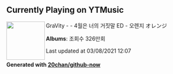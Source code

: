 ## Currently Playing on YTMusic

[<img align="left" width="100" src="https://i.ytimg.com/vi/wKHxfrkWYiQ/sddefault.jpg?sqp=-oaymwEWCJADEOEBIAQqCghqEJQEGHgg6AJIWg&rs">](https://music.youtube.com/watch?v=wKHxfrkWYiQ)

GraVity - - 4월은 너의 거짓말 ED - 오렌지 オレンジ

**Albums**: 조회수 326만회

Last updated at 03/08/2021 12:07

#### Generated with [20chan/github-now](https://github.com/20chan/github-now)


<!--
**20chan/20chan** is a ✨ _special_ ✨ repository because its `README.md` (this file) appears on your GitHub profile.

Here are some ideas to get you started:

- 🔭 I’m currently working on ...
- 🌱 I’m currently learning ...
- 👯 I’m looking to collaborate on ...
- 🤔 I’m looking for help with ...
- 💬 Ask me about ...
- 📫 How to reach me: ...
- 😄 Pronouns: ...
- ⚡ Fun fact: ...
-->

